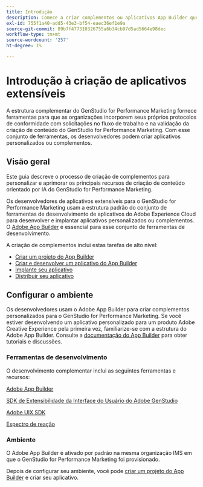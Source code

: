 ```yaml
---
title: Introdução
description: Comece a criar complementos ou aplicativos App Builder que estendem o GenStudio for Performance Marketing.
exl-id: 755f1a40-add5-43e3-bf54-eaec36ef1e9a
source-git-commit: 89b7f477310326755a6b34cb97d5ad5664e98dec
workflow-type: tm+mt
source-wordcount: '257'
ht-degree: 1%

---
```


# Introdução à criação de aplicativos extensíveis

A estrutura complementar do GenStudio for Performance Marketing fornece ferramentas para que as organizações incorporem seus próprios protocolos de conformidade com solicitações no fluxo de trabalho e na validação da criação de conteúdo do GenStudio for Performance Marketing. Com esse conjunto de ferramentas, os desenvolvedores podem criar aplicativos personalizados ou complementos.

## Visão geral

Este guia descreve o processo de criação de complementos para personalizar e aprimorar os principais recursos de criação de conteúdo orientado por IA do GenStudio for Performance Marketing.

Os desenvolvedores de aplicativos extensíveis para o GenStudio for Performance Marketing usam a estrutura padrão do conjunto de ferramentas de desenvolvimento de aplicativos do Adobe Experience Cloud para desenvolver e implantar aplicativos personalizados ou complementos. O [Adobe App Builder](https://developer.adobe.com/app-builder/) é essencial para esse conjunto de ferramentas de desenvolvimento.

A criação de complementos inclui estas tarefas de alto nível:

* [Criar um projeto do App Builder](create-project.md)
* [Criar e desenvolver um aplicativo do App Builder](create-app.md)
* [Implante seu aplicativo](deploy-app.md)
* [Distribuir seu aplicativo](distribute-app.md)

## Configurar o ambiente

Os desenvolvedores usam o Adobe App Builder para criar complementos personalizados para o GenStudio for Performance Marketing. Se você estiver desenvolvendo um aplicativo personalizado para um produto Adobe Creative Experience pela primeira vez, familiarize-se com a estrutura do Adobe App Builder. Consulte a [documentação do App Builder](https://developer.adobe.com/app-builder/docs/overview/) para obter tutoriais e discussões.

### Ferramentas de desenvolvimento

O desenvolvimento complementar inclui as seguintes ferramentas e recursos:

[Adobe App Builder](https://developer.adobe.com/app-builder/)

[SDK de Extensibilidade da Interface do Usuário do Adobe GenStudio](https://github.com/adobe/genstudio-uix-sdk)

[Adobe UIX SDK](https://github.com/adobe/uix-sdk)

[Espectro de reação](https://react-spectrum.adobe.com/react-spectrum/getting-started.html)

### Ambiente

O Adobe App Builder é ativado por padrão na mesma organização IMS em que o GenStudio for Performance Marketing foi provisionado.

Depois de configurar seu ambiente, você pode [criar um projeto do App Builder](create-project.md) e criar seu aplicativo.
